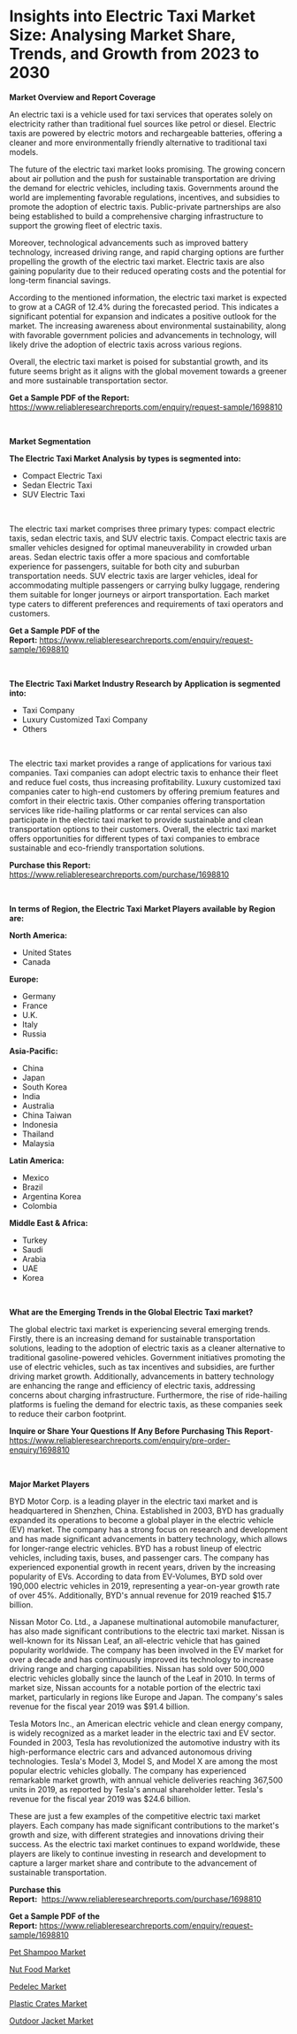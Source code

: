 <p><h1>Insights into Electric Taxi Market Size: Analysing Market Share, Trends, and Growth from 2023 to 2030</h1></p><p><strong>Market Overview and Report Coverage</strong></p>
<p><p>An electric taxi is a vehicle used for taxi services that operates solely on electricity rather than traditional fuel sources like petrol or diesel. Electric taxis are powered by electric motors and rechargeable batteries, offering a cleaner and more environmentally friendly alternative to traditional taxi models.</p><p>The future of the electric taxi market looks promising. The growing concern about air pollution and the push for sustainable transportation are driving the demand for electric vehicles, including taxis. Governments around the world are implementing favorable regulations, incentives, and subsidies to promote the adoption of electric taxis. Public-private partnerships are also being established to build a comprehensive charging infrastructure to support the growing fleet of electric taxis.</p><p>Moreover, technological advancements such as improved battery technology, increased driving range, and rapid charging options are further propelling the growth of the electric taxi market. Electric taxis are also gaining popularity due to their reduced operating costs and the potential for long-term financial savings.</p><p>According to the mentioned information, the electric taxi market is expected to grow at a CAGR of 12.4% during the forecasted period. This indicates a significant potential for expansion and indicates a positive outlook for the market. The increasing awareness about environmental sustainability, along with favorable government policies and advancements in technology, will likely drive the adoption of electric taxis across various regions.</p><p>Overall, the electric taxi market is poised for substantial growth, and its future seems bright as it aligns with the global movement towards a greener and more sustainable transportation sector.</p></p>
<p><strong>Get a Sample PDF of the Report:</strong> <a href="https://www.reliableresearchreports.com/enquiry/request-sample/1698810">https://www.reliableresearchreports.com/enquiry/request-sample/1698810</a></p>
<p>&nbsp;</p>
<p><strong>Market Segmentation</strong></p>
<p><strong>The Electric Taxi Market Analysis by types is segmented into:</strong></p>
<p><ul><li>Compact Electric Taxi</li><li>Sedan Electric Taxi</li><li>SUV Electric Taxi</li></ul></p>
<p>&nbsp;</p>
<p><p>The electric taxi market comprises three primary types: compact electric taxis, sedan electric taxis, and SUV electric taxis. Compact electric taxis are smaller vehicles designed for optimal maneuverability in crowded urban areas. Sedan electric taxis offer a more spacious and comfortable experience for passengers, suitable for both city and suburban transportation needs. SUV electric taxis are larger vehicles, ideal for accommodating multiple passengers or carrying bulky luggage, rendering them suitable for longer journeys or airport transportation. Each market type caters to different preferences and requirements of taxi operators and customers.</p></p>
<p><strong>Get a Sample PDF of the Report:</strong>&nbsp;<a href="https://www.reliableresearchreports.com/enquiry/request-sample/1698810">https://www.reliableresearchreports.com/enquiry/request-sample/1698810</a></p>
<p>&nbsp;</p>
<p><strong>The Electric Taxi Market Industry Research by Application is segmented into:</strong></p>
<p><ul><li>Taxi Company</li><li>Luxury Customized Taxi Company</li><li>Others</li></ul></p>
<p>&nbsp;</p>
<p><p>The electric taxi market provides a range of applications for various taxi companies. Taxi companies can adopt electric taxis to enhance their fleet and reduce fuel costs, thus increasing profitability. Luxury customized taxi companies cater to high-end customers by offering premium features and comfort in their electric taxis. Other companies offering transportation services like ride-hailing platforms or car rental services can also participate in the electric taxi market to provide sustainable and clean transportation options to their customers. Overall, the electric taxi market offers opportunities for different types of taxi companies to embrace sustainable and eco-friendly transportation solutions.</p></p>
<p><strong>Purchase this Report:</strong>&nbsp; <a href="https://www.reliableresearchreports.com/purchase/1698810">https://www.reliableresearchreports.com/purchase/1698810</a></p>
<p>&nbsp;</p>
<p><strong>In terms of Region, the Electric Taxi Market Players available by Region are:</strong></p>
<p>
    <p> <strong> North America: </strong>
        <ul>
            <li>United States</li>
            <li>Canada</li>
        </ul>
        </p> 
    <p> <strong> Europe: </strong>
        <ul>
            <li>Germany</li>
            <li>France</li>
            <li>U.K.</li>
            <li>Italy</li>
            <li>Russia</li>
        </ul>
        </p> 
    <p> <strong> Asia-Pacific: </strong>
        <ul>
            <li>China</li>
            <li>Japan</li>
            <li>South Korea</li>
            <li>India</li>
            <li>Australia</li>
            <li>China Taiwan</li>
            <li>Indonesia</li>
            <li>Thailand</li>
            <li>Malaysia</li>
        </ul>
        </p> 
    <p> <strong> Latin America: </strong>
        <ul>
            <li>Mexico</li>
            <li>Brazil</li>
            <li>Argentina Korea</li>
            <li>Colombia</li>
        </ul>
        </p> 
    <p> <strong> Middle East & Africa: </strong>
        <ul>
            <li>Turkey</li>
            <li>Saudi</li>
            <li>Arabia</li>
            <li>UAE</li>
            <li>Korea</li>
        </ul>
    </p>
    </p>
<p>&nbsp;</p>
<p><strong>What are the Emerging Trends in the Global Electric Taxi market?</strong></p>
<p><p>The global electric taxi market is experiencing several emerging trends. Firstly, there is an increasing demand for sustainable transportation solutions, leading to the adoption of electric taxis as a cleaner alternative to traditional gasoline-powered vehicles. Government initiatives promoting the use of electric vehicles, such as tax incentives and subsidies, are further driving market growth. Additionally, advancements in battery technology are enhancing the range and efficiency of electric taxis, addressing concerns about charging infrastructure. Furthermore, the rise of ride-hailing platforms is fueling the demand for electric taxis, as these companies seek to reduce their carbon footprint.</p></p>
<p><strong>Inquire or Share Your Questions If Any Before Purchasing This Report</strong>- <a href="https://www.reliableresearchreports.com/enquiry/pre-order-enquiry/1698810">https://www.reliableresearchreports.com/enquiry/pre-order-enquiry/1698810</a></p>
<p>&nbsp;</p>
<p><strong>Major Market Players</strong></p>
<p><p>BYD Motor Corp. is a leading player in the electric taxi market and is headquartered in Shenzhen, China. Established in 2003, BYD has gradually expanded its operations to become a global player in the electric vehicle (EV) market. The company has a strong focus on research and development and has made significant advancements in battery technology, which allows for longer-range electric vehicles. BYD has a robust lineup of electric vehicles, including taxis, buses, and passenger cars. The company has experienced exponential growth in recent years, driven by the increasing popularity of EVs. According to data from EV-Volumes, BYD sold over 190,000 electric vehicles in 2019, representing a year-on-year growth rate of over 45%. Additionally, BYD's annual revenue for 2019 reached $15.7 billion.</p><p>Nissan Motor Co. Ltd., a Japanese multinational automobile manufacturer, has also made significant contributions to the electric taxi market. Nissan is well-known for its Nissan Leaf, an all-electric vehicle that has gained popularity worldwide. The company has been involved in the EV market for over a decade and has continuously improved its technology to increase driving range and charging capabilities. Nissan has sold over 500,000 electric vehicles globally since the launch of the Leaf in 2010. In terms of market size, Nissan accounts for a notable portion of the electric taxi market, particularly in regions like Europe and Japan. The company's sales revenue for the fiscal year 2019 was $91.4 billion.</p><p>Tesla Motors Inc., an American electric vehicle and clean energy company, is widely recognized as a market leader in the electric taxi and EV sector. Founded in 2003, Tesla has revolutionized the automotive industry with its high-performance electric cars and advanced autonomous driving technologies. Tesla's Model 3, Model S, and Model X are among the most popular electric vehicles globally. The company has experienced remarkable market growth, with annual vehicle deliveries reaching 367,500 units in 2019, as reported by Tesla's annual shareholder letter. Tesla's revenue for the fiscal year 2019 was $24.6 billion.</p><p>These are just a few examples of the competitive electric taxi market players. Each company has made significant contributions to the market's growth and size, with different strategies and innovations driving their success. As the electric taxi market continues to expand worldwide, these players are likely to continue investing in research and development to capture a larger market share and contribute to the advancement of sustainable transportation.</p></p>
<p><strong>Purchase this Report:</strong>&nbsp;&nbsp;<a href="https://www.reliableresearchreports.com/purchase/1698810">https://www.reliableresearchreports.com/purchase/1698810</a></p>
<p></p>
<p><strong>Get a Sample PDF of the Report:</strong>&nbsp;<a href="https://www.reliableresearchreports.com/enquiry/request-sample/1698810">https://www.reliableresearchreports.com/enquiry/request-sample/1698810</a></p>
<p><p><a href="https://medium.com/@beaugrant15/pet-shampoo-market-insight-market-trends-growth-forecasted-from-2023-to-2030-91f781e6e3ce">Pet Shampoo Market</a></p><p><a href="https://www.linkedin.com/pulse/nut-food-market-research-report-unlocks-analysis-financial-a874e/">Nut Food Market</a></p><p><a href="https://medium.com/@henrykihn/pedelec-market-furnishes-information-on-market-share-market-trends-and-market-growth-e5ccf7f984bc">Pedelec Market</a></p><p><a href="https://medium.com/@audieyost1952/plastic-crates-market-trends-and-market-analysis-forecasted-for-period-2023-2030-e39989c2d4ef">Plastic Crates Market</a></p><p><a href="https://medium.com/@jacesipes1996/outdoor-jacket-market-report-reveals-the-latest-trends-and-growth-opportunities-of-this-market-e1f8e6e6fbe9">Outdoor Jacket Market</a></p></p>